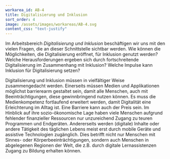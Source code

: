 ```yaml
---
workarea_id: AB-4
title: Digitalisierung und Inklusion
sort_order: 4
image: /assets/images/workareas/AB-4.svg
content_css: "text-justify"
---
```

Im Arbeitsbereich *Digitalisierung und Inklusion* beschäftigen wir uns mit den vielen Fragen, die an dieser Schnittstelle sichtbar werden. Wie können die Möglichkeiten, die Digitalisierung eröffnet, für Inklusion genutzt werden? Welche Herausforderungen ergeben sich durch fortschreitende Digitalisierung im Zusammenhang mit Inklusion? Welche Impulse kann Inklusion für Digitalisierung setzen? 

Digitalisierung und Inklusion müssen in vielfältiger Weise zusammengedacht werden. Einerseits müssen Medien und Applikationen möglichst barrierearm gestaltet sein, damit alle Menschen, auch mit Beeinträchtigungen, diese gewinnbringend nutzen können. Es muss die Medienkompetenz fortlaufend erweitert werden, damit Digitalität eine Erleichterung im Alltag ist. Eine Barriere kann auch der Preis sein. Im Hinblick auf ihre sozio-ökonomische Lage haben viele Menschen aufgrund fehlender finanzieller Ressourcen nur unzureichend Zugang zu teuren Programmen und Endgeräten. Andererseits werden (digitale) Inhalte oder andere Tätigkeit des täglichen Lebens meist erst durch mobile Geräte und assistive Technologien zugänglich. Dies betrifft nicht nur Menschen mit Sinnes- oder Körperbeeinträchtigungen, sondern auch Menschen in abgelegenen Regionen der Welt, die z.B. durch digitale Lernassistenzen Zugang zu Bildung erhalten können.